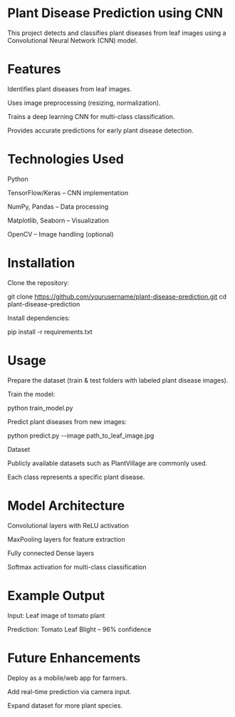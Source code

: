 # Plant Disease Prediction using CNN

This project detects and classifies plant diseases from leaf images using a Convolutional Neural Network (CNN) model.

# Features

Identifies plant diseases from leaf images.

Uses image preprocessing (resizing, normalization).

Trains a deep learning CNN for multi-class classification.

Provides accurate predictions for early plant disease detection.

# Technologies Used

Python

TensorFlow/Keras – CNN implementation

NumPy, Pandas – Data processing

Matplotlib, Seaborn – Visualization

OpenCV – Image handling (optional)

# Installation

Clone the repository:

git clone https://github.com/yourusername/plant-disease-prediction.git
cd plant-disease-prediction


Install dependencies:

pip install -r requirements.txt

# Usage

Prepare the dataset (train & test folders with labeled plant disease images).

Train the model:

python train_model.py


Predict plant diseases from new images:

python predict.py --image path_to_leaf_image.jpg

Dataset

Publicly available datasets such as PlantVillage are commonly used.

Each class represents a specific plant disease.

# Model Architecture

Convolutional layers with ReLU activation

MaxPooling layers for feature extraction

Fully connected Dense layers

Softmax activation for multi-class classification

# Example Output

Input: Leaf image of tomato plant

Prediction: Tomato Leaf Blight – 96% confidence

# Future Enhancements

Deploy as a mobile/web app for farmers.

Add real-time prediction via camera input.

Expand dataset for more plant species.
